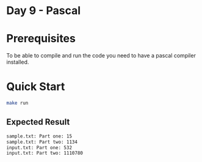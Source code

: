 # Day 9 - Pascal

# Prerequisites

To be able to compile and run the code you need to have a pascal compiler installed.

# Quick Start

```bash
make run
```

## Expected Result

```txt
sample.txt: Part one: 15
sample.txt: Part two: 1134
input.txt: Part one: 532
input.txt: Part two: 1110780
```
